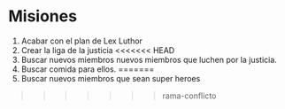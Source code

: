 # Misiones

1. Acabar con el plan de Lex Luthor
2. Crear la liga de la justicia
<<<<<<< HEAD
3. Buscar nuevos miembros nuevos miembros que luchen por la justicia.
4. Buscar comida para ellos.
=======
3. Buscar nuevos miembros que sean super heroes
>>>>>>> rama-conflicto
